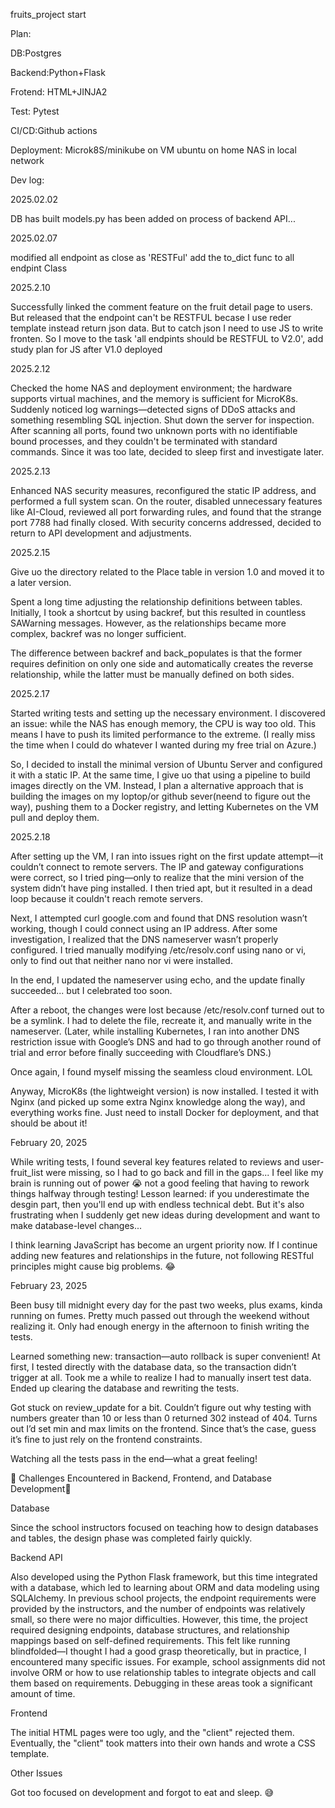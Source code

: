 fruits_project start

Plan:


DB:Postgres

Backend:Python+Flask

Frotend: HTML+JINJA2

Test: Pytest

CI/CD:Github actions

Deployment: Microk8S/minikube on VM ubuntu on home NAS in local network 





Dev log:

2025.02.02

DB has built
models.py has been added
on process of backend API...

2025.02.07

modified all endpoint as close as 'RESTFul'
add the to_dict func to all endpint Class

2025.2.10

Successfully linked the comment feature on the fruit detail page to users.
But released that the endpoint can't be RESTFUL becase I use reder template instead return json data. But to catch json I need to use JS to write fronten.
So I move to the task 'all endpints should be RESTFUL to V2.0', add study plan for JS after V1.0 deployed

2025.2.12

Checked the home NAS and deployment environment; the hardware supports virtual machines, and the memory is sufficient for MicroK8s.
Suddenly noticed log warnings—detected signs of DDoS attacks and something resembling SQL injection.
Shut down the server for inspection. After scanning all ports, found two unknown ports with no identifiable bound processes, and they couldn't be terminated with standard commands.
Since it was too late, decided to sleep first and investigate later.

2025.2.13

Enhanced NAS security measures, reconfigured the static IP address, and performed a full system scan.
On the router, disabled unnecessary features like AI-Cloud, reviewed all port forwarding rules, and found that the strange port 7788 had finally closed.
With security concerns addressed, decided to return to API development and adjustments.



2025.2.15

Give uo the directory related to the Place table in version 1.0 and moved it to a later version.

Spent a long time adjusting the relationship definitions between tables. Initially, I took a shortcut by using backref, but this resulted in countless SAWarning messages. However, as the relationships became more complex, backref was no longer sufficient.

The difference between backref and back_populates is that the former requires definition on only one side and automatically creates the reverse relationship, while the latter must be manually defined on both sides.



2025.2.17

Started writing tests and setting up the necessary environment.
I discovered an issue: while the NAS has enough memory, the CPU is way too old. This means I have to push its limited performance to the extreme. (I really miss the time when I could do whatever I wanted during my free trial on Azure.)

So, I decided to install the minimal version of Ubuntu Server and configured it with a static IP.
At the same time, I give uo that using a pipeline to build images directly on the VM. Instead, I plan a alternative approach that is building the images on my loptop/or github sever(neend to figure out the way), pushing them to a Docker registry, and letting Kubernetes on the VM pull and deploy them.



2025.2.18

After setting up the VM, I ran into issues right on the first update attempt—it couldn’t connect to remote servers.
The IP and gateway configurations were correct, so I tried ping—only to realize that the mini version of the system didn’t have ping installed. I then tried apt, but it resulted in a dead loop because it couldn't reach remote servers.

Next, I attempted curl google.com and found that DNS resolution wasn’t working, though I could connect using an IP address.
After some investigation, I realized that the DNS nameserver wasn’t properly configured. I tried manually modifying /etc/resolv.conf using nano or vi, only to find out that neither nano nor vi were installed.

In the end, I updated the nameserver using echo, and the update finally succeeded... but I celebrated too soon.

After a reboot, the changes were lost because /etc/resolv.conf turned out to be a symlink. I had to delete the file, recreate it, and manually write in the nameserver. (Later, while installing Kubernetes, I ran into another DNS restriction issue with Google’s DNS and had to go through another round of trial and error before finally succeeding with Cloudflare’s DNS.)

Once again, I found myself missing the seamless cloud environment. LOL

Anyway, MicroK8s (the lightweight version) is now installed. I tested it with Nginx (and picked up some extra Nginx knowledge along the way), and everything works fine. Just need to install Docker for deployment, and that should be about it! 



February 20, 2025

While writing tests, I found several key features related to reviews and user-fruit_list were missing, so I had to go back and fill in the gaps... I feel like my brain is running out of power 😭 not a good feeling that having to rework things halfway through testing! Lesson learned: if you underestimate the desgin part, then you'll end up with endless technical debt. But it's also frustrating when I suddenly get new ideas during development and want to make database-level changes...

I think learning JavaScript has become an urgent priority now. If I continue adding new features and relationships in the future, not following RESTful principles might cause big problems. 😂



February 23, 2025


Been busy till midnight every day for the past two weeks, plus exams, kinda running on fumes. Pretty much passed out through the weekend without realizing it. Only had enough energy in the afternoon to finish writing the tests.

Learned something new: transaction—auto rollback is super convenient! At first, I tested directly with the database data, so the transaction didn’t trigger at all. Took me a while to realize I had to manually insert test data. Ended up clearing the database and rewriting the tests.

Got stuck on review_update for a bit. Couldn’t figure out why testing with numbers greater than 10 or less than 0 returned 302 instead of 404. Turns out I’d set min and max limits on the frontend. Since that’s the case, guess it’s fine to just rely on the frontend constraints.

Watching all the tests pass in the end—what a great feeling!




📌 Challenges Encountered in Backend, Frontend, and Database Development📌 


Database

Since the school instructors focused on teaching how to design databases and tables, the design phase was completed fairly quickly.



Backend API

Also developed using the Python Flask framework, but this time integrated with a database, which led to learning about ORM and data modeling using SQLAlchemy.
In previous school projects, the endpoint requirements were provided by the instructors, and the number of endpoints was relatively small, so there were no major difficulties.
However, this time, the project required designing endpoints, database structures, and relationship mappings based on self-defined requirements.
This felt like running blindfolded—I thought I had a good grasp theoretically, but in practice, I encountered many specific issues.
For example, school assignments did not involve ORM or how to use relationship tables to integrate objects and call them based on requirements. Debugging in these areas took a significant amount of time.



Frontend

The initial HTML pages were too ugly, and the "client" rejected them.
Eventually, the "client" took matters into their own hands and wrote a CSS template.




Other Issues

Got too focused on development and forgot to eat and sleep. 😅
